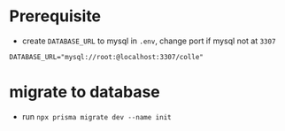# Prerequisite
+ create ```DATABASE_URL``` to mysql in ```.env```, change port if mysql not at ```3307```
```.env
DATABASE_URL="mysql://root:@localhost:3307/colle"
```

# migrate to database
+ run ```npx prisma migrate dev --name init```
